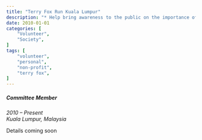 ```yaml
---
title: "Terry Fox Run Kuala Lumpur"
description: "* Help bring awareness to the public on the importance of cancer research."
date: 2010-01-01
categories: [
    "Volunteer",
    "Society",
]
tags: [
    "volunteer",
    "personal",
    "non-profit",
    "terry fox",
]
---
```


##### Committee Member
*2010 – Present*  
*Kuala Lumpur, Malaysia*

Details coming soon